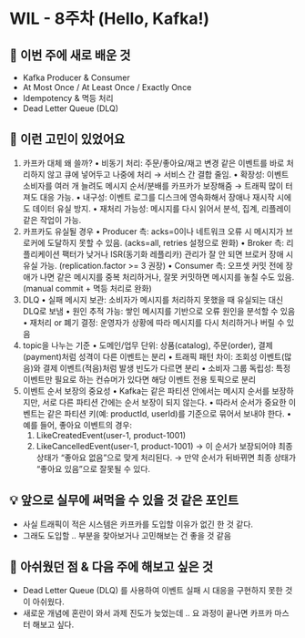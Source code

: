 # WIL - 8주차 (Hello, Kafka!)

## 🧠 이번 주에 새로 배운 것
- Kafka Producer & Consumer
- At Most Once / At Least Once / Exactly Once
- Idempotency & 멱등 처리
- Dead Letter Queue (DLQ)

## 💭 이런 고민이 있었어요
1. 카프카 대체 왜 쓸까?
	•	비동기 처리: 주문/좋아요/재고 변경 같은 이벤트를 바로 처리하지 않고 큐에 넣어두고 나중에 처리 → 서비스 간 결합 줄임.
	•	확장성: 이벤트 소비자를 여러 개 늘려도 메시지 순서/분배를 카프카가 보장해줌 → 트래픽 많이 터져도 대응 가능.
	•	내구성: 이벤트 로그를 디스크에 영속화해서 장애나 재시작 시에도 데이터 유실 방지.
	•	재처리 가능성: 메시지를 다시 읽어서 분석, 집계, 리플레이 같은 작업이 가능.
2. 카프카도 유실될 경우
	•	Producer 측: acks=0이나 네트워크 오류 시 메시지가 브로커에 도달하지 못할 수 있음. (acks=all, retries 설정으로 완화)
	•	Broker 측: 리플리케이션 팩터가 낮거나 ISR(동기화 레플리카) 관리가 잘 안 되면 브로커 장애 시 유실 가능. (replication.factor >= 3 권장)
	•	Consumer 측: 오프셋 커밋 전에 장애가 나면 같은 메시지를 중복 처리하거나, 잘못 커밋하면 메시지를 놓칠 수도 있음. (manual commit + 멱등 처리로 완화)
3. DLQ
	•	실패 메시지 보관: 소비자가 메시지를 처리하지 못했을 때 유실되는 대신 DLQ로 보냄
	•	원인 추적 가능: 쌓인 메시지를 기반으로 오류 원인을 분석할 수 있음
	•	재처리 or 폐기 결정: 운영자가 상황에 따라 메시지를 다시 처리하거나 버릴 수 있음
4. topic을 나누는 기준
	•	도메인/업무 단위: 상품(catalog), 주문(order), 결제(payment)처럼 성격이 다른 이벤트는 분리
	•	트래픽 패턴 차이: 조회성 이벤트(많음)와 결제 이벤트(적음)처럼 발생 빈도가 다르면 분리
	•	소비자 그룹 독립성: 특정 이벤트만 필요로 하는 컨슈머가 있다면 해당 이벤트 전용 토픽으로 분리
5. 이벤트 순서 보장의 중요성
	•	Kafka는 같은 파티션 안에서는 메시지 순서를 보장하지만, 서로 다른 파티션 간에는 순서 보장이 되지 않는다.
	•	따라서 순서가 중요한 이벤트는 같은 파티션 키(예: productId, userId)를 기준으로 묶어서 보내야 한다.
	•	예를 들어, 좋아요 이벤트의 경우:
	1.	LikeCreatedEvent(user-1, product-1001)
	2.	LikeCancelledEvent(user-1, product-1001)
→ 이 순서가 보장되어야 최종 상태가 “좋아요 없음”으로 맞게 처리된다.
→ 만약 순서가 뒤바뀌면 최종 상태가 “좋아요 있음”으로 잘못될 수 있다.

## 💡 앞으로 실무에 써먹을 수 있을 것 같은 포인트
- 사실 트래픽이 적은 시스템은 카프카를 도입할 이유가 없긴 한 것 같다.
- 그래도 도입할 .. 부분을 찾아보거나 고민해보는 건 좋을 것 같음

## 🤔 아쉬웠던 점 & 다음 주에 해보고 싶은 것
- Dead Letter Queue (DLQ) 를 사용하여 이벤트 실패 시 대응을 구현하지 못한 것이 아쉬웠다.
- 새로운 개념에 혼란이 와서 과제 진도가 늦었는데 .. 요 과정이 끝나면 카프카 마스터 해보고 싶다.
